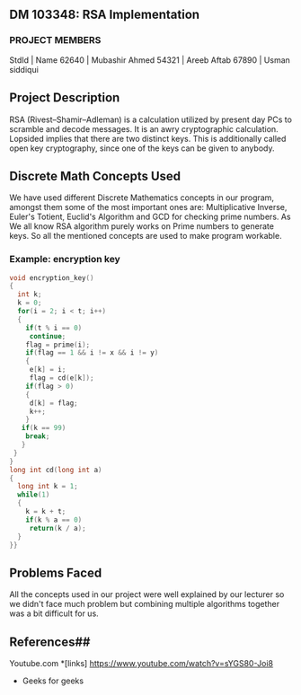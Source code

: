 ## DM 103348: RSA Implementation
### PROJECT MEMBERS ###
StdId | Name
62640 | Mubashir Ahmed 
54321 | Areeb Aftab
67890 | Usman siddiqui

## Project Description ##
RSA (Rivest–Shamir–Adleman) is a calculation utilized by present day PCs to scramble and decode messages. It is an awry cryptographic calculation. Lopsided implies that there are two distinct keys. This is additionally called open key cryptography, since one of the keys can be given to anybody.
## Discrete Math Concepts Used ##
We have used different Discrete Mathematics concepts in our program, amongst them some of the most important ones are:
Multiplicative Inverse, Euler's Totient, Euclid's Algorithm and GCD for checking prime numbers. As We all know RSA algorithm purely works on Prime numbers to generate keys. So all the mentioned concepts are used to make program workable.
### Example: encryption key
```C language
void encryption_key()
{
  int k;
  k = 0;
  for(i = 2; i < t; i++)
  {
    if(t % i == 0)
     continue;
    flag = prime(i);
    if(flag == 1 && i != x && i != y)
    {
     e[k] = i;
     flag = cd(e[k]);
    if(flag > 0)
    {
     d[k] = flag;
     k++;
    }
   if(k == 99)
    break;
   }
 }
}
long int cd(long int a)
{
  long int k = 1;
  while(1)
  {
    k = k + t;
    if(k % a == 0)
     return(k / a);
  }
}}
```
## Problems Faced
All the concepts used in our project were well explained by our lecturer so we didn't face much problem but combining multiple algorithms together was a bit difficult for us.
## References##
Youtube.com 
*[links] https://www.youtube.com/watch?v=sYGS80-Joi8
* Geeks for geeks
